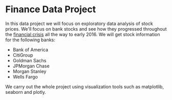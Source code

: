 # Finance Data Project 

In this data project we will focus on exploratory data analysis of stock prices. We'll focus on bank stocks and see how they progressed throughout the [financial crisis](https://en.wikipedia.org/wiki/Financial_crisis_of_2007%E2%80%9308) all the way to early 2016.
We will get stock information for the following banks:
*  Bank of America
* CitiGroup
* Goldman Sachs
* JPMorgan Chase
* Morgan Stanley
* Wells Fargo

We carry out the whole project using visualization tools such as matplotlib, seaborn and plotly.
